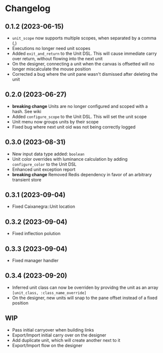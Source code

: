 # Changelog
## **0.1.2** (2023-06-15)
- `unit_scope` now supports multiple scopes, when separated by a comma (,)
- Executions no longer need unit scopes
- Added `exit_and_return` to the Unit DSL. This will cause immediate carry over return, without flowing into the next unit
- On the designer, connecting a unit when the canvas is offsetted will no longer miscalculate the mouse position
- Corrected a bug where the unit pane wasn't dismissed after deleting the unit

## **0.2.0** (2023-06-27)
- **breaking change** Units are no longer configured and scoped with a hash. See wiki
- Added `configure_scope` to the Unit DSL. This will set the unit scope
- Unit menu now groups units by their scope
- Fixed bug where next unit oid was not being correctly logged

## **0.3.0** (2023-08-31)
- New input data type added: `boolean`
- Unit color overrides with luminance calculation by adding `configure_color` to the Unit DSL
- Enhanced unit exception report
- **breaking change** Removed Redis dependency in favor of an arbitrary transient store

## **0.3.1** (2023-09-04)
- Fixed Caixanegra::Unit location

## **0.3.2** (2023-09-04)
- Fixed inflection polution

## **0.3.3** (2023-09-04)
- Fixed manager handler

## **0.3.4** (2023-09-20)
- Inferred unit class can now be overriden by providng the unit as an array `[unit_class, :class_name_override]`
- On the designer, new units will snap to the pane offset instead of a fixed position

## WIP ##
- Pass initial carryover when building links
- Export/Import initial carry over on the designer
- Add duplicate unit, which will create another next to it
- Export/Import flow on the designer
